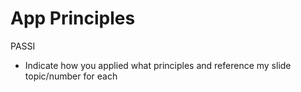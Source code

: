 # App Principles

PASSI

* Indicate how you applied what principles and reference my slide topic/number for each